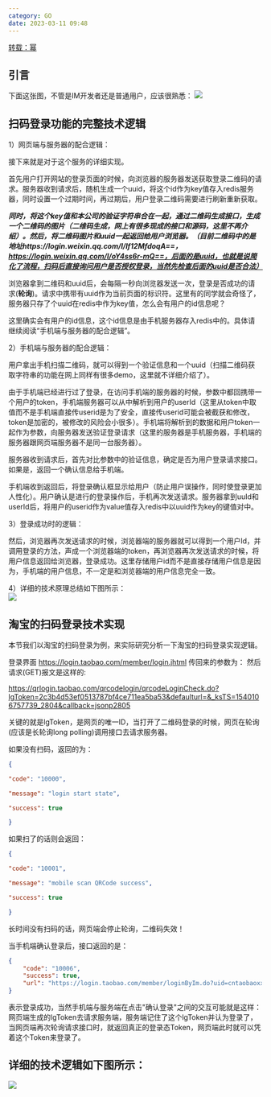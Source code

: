 ```yaml
---
category: GO
date: 2023-03-11 09:48
---
```

[转载：幂](https://cloud.tencent.com/developer/article/1582204)
## 引言
下面这张图，不管是IM开发者还是普通用户，应该很熟悉：
<img src="/my_pic/kpdxx2j8ag.jpeg">  

## 扫码登录功能的完整技术逻辑
1）网页端与服务器的配合逻辑：  

接下来就是对于这个服务的详细实现。  

首先用户打开网站的登录页面的时候，向浏览器的服务器发送获取登录二维码的请求。服务器收到请求后，随机生成一个uuid，将这个id作为key值存入redis服务器，同时设置一个过期时间，再过期后，用户登录二维码需要进行刷新重新获取。

***同时，将这个key值和本公司的验证字符串合在一起，通过二维码生成接口，生成一个二维码的图片（二维码生成，网上有很多现成的接口和源码，这里不再介绍）。然后，将二维码图片和uuid一起返回给用户浏览器。（目前二维码中的是地址https://login.weixin.qq.com/l/If12MfdoqA==，https://login.weixin.qq.com/l/oY4ss6r-mQ==，后面的是uuid，也就是说简化了流程，扫码后直接询问用户是否授权登录，当然先检查后面的uuid是否合法）***

浏览器拿到二维码和uuid后，会每隔一秒向浏览器发送一次，登录是否成功的请求(**轮询**)。请求中携带有uuid作为当前页面的标识符。这里有的同学就会奇怪了，服务器只存了个uuid在redis中作为key值，怎么会有用户的id信息呢？

这里确实会有用户的id信息，这个id信息是由手机服务器存入redis中的。具体请继续阅读“手机端与服务器的配合逻辑”。

2）手机端与服务器的配合逻辑：  

用户拿出手机扫描二维码，就可以得到一个验证信息和一个uuid（扫描二维码获取字符串的功能在网上同样有很多demo，这里就不详细介绍了）。  

由于手机端已经进行过了登录，在访问手机端的服务器的时候，参数中都回携带一个用户的token，手机端服务器可以从中解析到用户的userId（这里从token中取值而不是手机端直接传userid是为了安全，直接传userid可能会被截获和修改，token是加密的，被修改的风险会小很多）。手机端将解析到的数据和用户token一起作为参数，向服务器发送验证登录请求（这里的服务器是手机服务器，手机端的服务器跟网页端服务器不是同一台服务器）。

服务器收到请求后，首先对比参数中的验证信息，确定是否为用户登录请求接口。如果是，返回一个确认信息给手机端。

手机端收到返回后，将登录确认框显示给用户（防止用户误操作，同时使登录更加人性化）。用户确认是进行的登录操作后，手机再次发送请求。服务器拿到uuId和userId后，将用户的userid作为value值存入redis中以uuid作为key的键值对中。

3）登录成功时的逻辑：  

然后，浏览器再次发送请求的时候，浏览器端的服务器就可以得到一个用户Id，并调用登录的方法，声成一个浏览器端的token，再浏览器再次发送请求的时候，将用户信息返回给浏览器，登录成功。这里存储用户id而不是直接存储用户信息是因为，手机端的用户信息，不一定是和浏览器端的用户信息完全一致。

4）详细的技术原理总结如下图所示：  
<img src="/my_pic/process.jpeg">

## 淘宝的扫码登录技术实现
本节我们以淘宝的扫码登录为例，来实际研究分析一下淘宝的扫码登录实现逻辑。

登录界面 https://login.taobao.com/member/login.jhtml 传回来的参数为：
然后请求(GET)报文是这样的:

https://qrlogin.taobao.com/qrcodelogin/qrcodeLoginCheck.do?lgToken=2c3b4d53ef0513787bf4ce711ea5ba53&defaulturl=&_ksTS=1540106757739_2804&callback=jsonp2805

关键的就是lgToken，是网页的唯一ID，当打开了二维码登录的时候，网页在轮询(应该是长轮询long polling)调用接口去请求服务器。

如果没有扫码，返回的为：
```json
{

"code": "10000",

"message": "login start state",

"success": true

}
```

如果扫了的话则会返回：  

```json
{

"code": "10001",

"message": "mobile scan QRCode success",

"success": true

}
```

长时间没有扫码的话，网页端会停止轮询，二维码失效！

当手机端确认登录后，接口返回的是：
```json
{ 
	"code": "10006", 
	"success": true, 
	"url": "https://login.taobao.com/member/loginByIm.do?uid=cntaobaoxxx&token=ff82fc0d1d395a33d3b38ec5a4981336&time=1530179143250&asker=qrcodelogin&ask_version=1.0.0&defaulturl=https://www.taobao.com&webpas=0b7aed2d43f01825183e4a49c6cae47d1479929926"
}
```
表示登录成功，当然手机端与服务端在点击"确认登录"之间的交互可能就是这样：网页端生成的lgToken去请求服务端，服务端记住了这个lgToken并认为登录了，当网页端再次轮询请求接口时，就返回真正的登录态Token，网页端此时就可以凭着这个Token来登录了。  
## 详细的技术逻辑如下图所示：
<img src="/my_pic/ydgslfyi9l.jpeg">  
